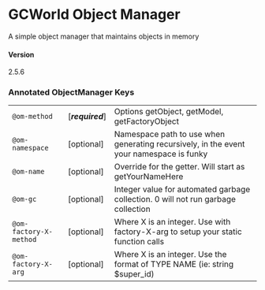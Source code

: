 # GCWorld Object Manager

A simple object manager that maintains objects in memory

#### Version
2.5.6



### Annotated ObjectManager Keys

|                          |                  |                                                                                         |
|--------------------------|------------------|-----------------------------------------------------------------------------------------|
| ``@om-method``           | [***required***] | Options getObject, getModel, getFactoryObject                                           |
| ``@om-namespace``        | [optional]       | Namespace path to use when generating recursively, in the event your namespace is funky |
| ``@om-name``             | [optional]       | Override for the getter. Will start as getYourNameHere                                  |
| ``@om-gc``               | [optional]       | Integer value for automated garbage collection. 0 will not run garbage collection       |
| ``@om-factory-X-method`` | [optional]       | Where X is an integer.  Use with factory-X-arg to setup your static function calls      |
| ``@om-factory-X-arg``    | [optional]       | Where X is an integer.  Use the format of TYPE NAME (ie: string $super_id)              |   

